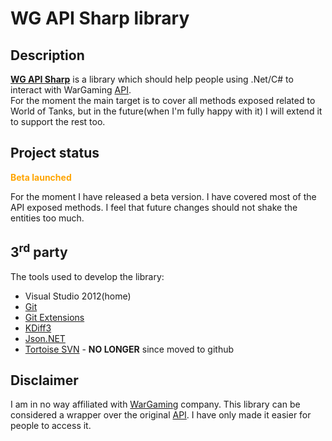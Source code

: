 # WG API Sharp library #

## Description ##
**[WG API Sharp](WGAPISharp)** is a library which should help people using .Net/C# to interact with WarGaming [API](http://wargaming.net/developers/).  
For the moment the main target is to cover all methods exposed related to World of Tanks, but in the future(when I'm fully happy with it) I will extend it to support the rest too.

## Project status ##

<font color='orange'><b>Beta launched</b></font>

For the moment I have released a beta version. I have covered most of the API exposed methods. I feel that future changes should not shake the entities too much.

## 3<sup>rd</sup> party ##
The tools used to develop the library:
  * Visual Studio 2012(home)
  * [Git](http://git-scm.com/)
  * [Git Extensions](http://sourceforge.net/projects/gitextensions/)
  * [KDiff3](http://kdiff3.sourceforge.net/)
  * [Json.NET](http://james.newtonking.com/json)
  * [Tortoise SVN](http://tortoisesvn.net/) - <strong>NO LONGER</strong> since moved to github

## Disclaimer ##
I am in no way affiliated with [WarGaming](WarGaming) company. This library can be considered a wrapper over the original [API](http://wargaming.net/developers/). I have only made it easier for people to access it.
